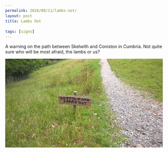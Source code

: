 ```yaml
---
permalink: 2018/08/11/lambs-oot/
layout: post
title: Lambs Oot

tags: [signs]
---
```


A warning on the path between Skelwith and Coniston in Cumbria. Not quite sure who will be
most afraid, the lambs or us?

![lambs oot](/img/posts/lambs-oot/lambs-oot.webp)
